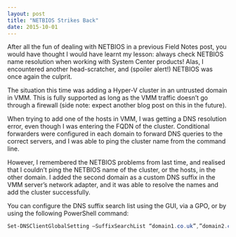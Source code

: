 ```yaml
---
layout: post
title: "NETBIOS Strikes Back"
date: 2015-10-01
---
```


After all the fun of dealing with NETBIOS in a previous Field Notes post, you would have thought I would have learnt my lesson: always check NETBIOS name resolution when working with System Center products! Alas, I encountered another head-scratcher, and (spoiler alert!) NETBIOS was once again the culprit.

The situation this time was adding a Hyper-V cluster in an untrusted domain in VMM. This is fully supported as long as the VMM traffic doesn’t go through a firewall (side note: expect another blog post on this in the future).

When trying to add one of the hosts in VMM, I was getting a DNS resolution error, even though I was entering the FQDN of the cluster. Conditional forwarders were configured in each domain to forward DNS queries to the correct servers, and I was able to ping the cluster name from the command line.

However, I remembered the NETBIOS problems from last time, and realised that I couldn’t ping the NETBIOS name of the cluster, or the hosts, in the other domain. I added the second domain as a custom DNS suffix in the VMM server’s network adapter, and it was able to resolve the names and add the cluster successfully.

You can configure the DNS suffix search list using the GUI, via a GPO, or by using the following PowerShell command:

``` PowerShell
Set-DNSClientGlobalSetting –SuffixSearchList “domain1.co.uk”,”domain2.co.uk”
```